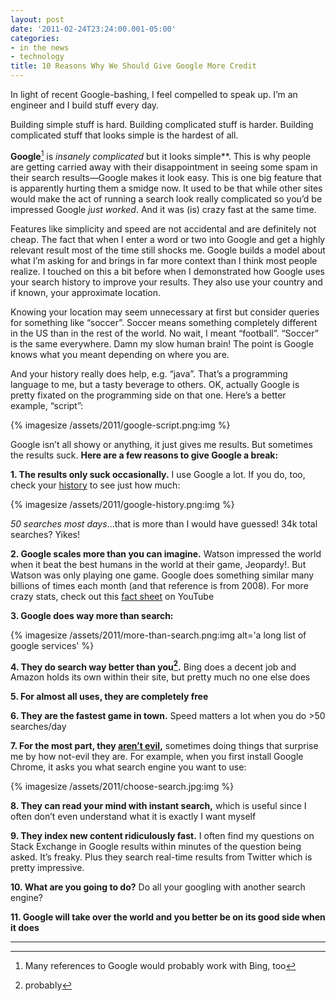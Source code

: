 ```yaml
---
layout: post
date: '2011-02-24T23:24:00.001-05:00'
categories:
- in the news
- technology
title: 10 Reasons Why We Should Give Google More Credit
---
```


In light of recent Google-bashing, I feel compelled to speak up. I’m an engineer and I build stuff every day.

Building simple stuff is hard. Building complicated stuff is harder. Building complicated stuff that looks simple is the hardest of all.

**Google**[^1] is *insanely complicated* but it looks simple**. This is why people are getting carried away with their disappointment in seeing some spam in their search results—Google makes it look easy. This is one big feature that is apparently hurting them a smidge now. It used to be that while other sites would make the act of running a search look really complicated so you’d be impressed Google *just worked*. And it was (is) crazy fast at the same time.

Features like simplicity and speed are not accidental and are definitely not cheap. The fact that when I enter a word or two into Google and get a highly relevant result most of the time still shocks me. Google builds a model about what I’m asking for and brings in far more context than I think most people realize. I touched on this a bit before when I demonstrated how Google uses your search history to improve your results. They also use your country and if known, your approximate location. 

Knowing your location may seem unnecessary at first but consider queries for something like “soccer”. Soccer means something completely different in the US than in the rest of the world. No wait, I meant “football”. “Soccer” is the same everywhere. Damn my slow human brain! The point is Google knows what you meant depending on where you are. 

And your history really does help, e.g. “java”. That’s a programming language to me, but a tasty beverage to others. OK, actually Google is pretty fixated on the programming side on that one. Here’s a better example, “script”:

{% imagesize /assets/2011/google-script.png:img %}

Google isn’t all showy or anything, it just gives me results. But sometimes the results suck. **Here are a few reasons to give Google a break:**  

**1. The results only suck occasionally.** I use Google a lot. If you do, too, check your [history](https://www.google.com/history/) to see just how much: 

{% imagesize /assets/2011/google-history.png:img %}

*50 searches most days*...that is more than I would have guessed! 34k total searches? Yikes!


**2. Google scales more than you can imagine.** Watson impressed the world when it beat the best humans in the world at their game, Jeopardy!. But Watson was only playing one game. Google does something similar many billions of times each month (and that reference is from 2008). For more crazy stats, check out this [fact sheet](https://www.youtube.com/t/fact_sheet) on YouTube


**3. Google does way more than search:** 

{% imagesize /assets/2011/more-than-search.png:img alt='a long list of google services' %}

**4. They do search way better than you[^2].** Bing does a decent job and Amazon holds its own within their site, but pretty much no one else does

**5. For almost all uses, they are completely free**

**6. They are the fastest game in town.** Speed matters a lot when you do >50 searches/day

**7. For the most part, they [aren’t evil](https://en.wikipedia.org/wiki/Don't_be_evil),** sometimes doing things that surprise me by how not-evil they are. For example, when you first install Google Chrome, it asks you what search engine you want to use: 

{% imagesize /assets/2011/choose-search.jpg:img %}


**8. They can read your mind with instant search,** which is useful since I often don’t even understand what it is exactly I want myself

**9. They index new content ridiculously fast.** I often find my questions on Stack Exchange in Google results within minutes of the question being asked. It’s freaky. Plus they search real-time results from Twitter which is pretty impressive.

**10. What are you going to do?** Do all your googling with another search engine? 

**11. Google will take over the world and you better be on its good side when it does**

[^1]: Many references to Google would probably work with Bing, too
[^2]: probably

---


